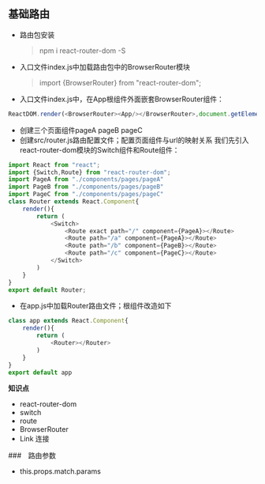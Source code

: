 ## 基础路由
-   路由包安装
    >npm i react-router-dom -S
-   入口文件index.js中加载路由包中的BrowserRouter模块
    >import {BrowserRouter} from "react-router-dom";
-   入口文件index.js中，在App根组件外面嵌套BrowserRouter组件：
```javascript
ReactDOM.render(<BrowserRouter><App/></BrowserRouter>,document.getElementById("root"));
```
-   创建三个页面组件pageA pageB  pageC
-   创建src/router.js路由配置文件；配置页面组件与url的映射关系
    我们先引入react-router-dom模块的Switch组件和Route组件：
```javascript
import React from "react";
import {Switch,Route} from "react-router-dom";
import PageA from "./components/pages/pageA"
import PageB from "./components/pages/pageB"
import PageC from "./components/pages/pageC"
class Router extends React.Component{
    render(){
        return (
            <Switch>
                <Route exact path="/" component={PageA}></Route>
                <Route path="/a" component={PageA}></Route>
                <Route path="/b" component={PageB}></Route>
                <Route path="/c" component={PageC}></Route>
            </Switch>
        )
    }
}
export default Router;
```
-   在app.js中加载Router路由文件；根组件改造如下
```javascript
class app extends React.Component{
    render(){
        return (
            <Router></Router>
        )
    }
}
export default app
```


**知识点**
-   react-router-dom
-   switch
-   route
-   BrowserRouter
-   Link 连接

###　路由参数
-   this.props.match.params

